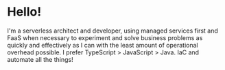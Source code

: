 # Hello!

I'm a serverless architect and developer, using managed services first and FaaS when necessary to experiment and solve business problems as quickly and effectively as I can with the least amount of operational overhead possible.  I prefer TypeScript > JavaScript > Java.  IaC and automate all the things!
